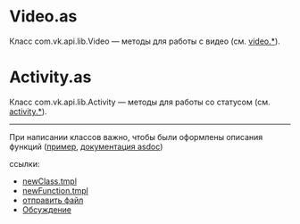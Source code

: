 # Video.as #
Класс com.vk.api.lib.Video — методы для работы с видео (см. [video.\*](http://vkontakte.ru/pages.php?id=2369282)).

# Activity.as #
Класс com.vk.api.lib.Activity — методы для работы со статусом (см. [activity.\*](http://vkontakte.ru/pages.php?id=2369282)).



---

При написании классов важно, чтобы были оформлены описания функций ([пример](http://code.google.com/p/apivk/source/browse/trunk/src/com/vk/api/lib/User.as), [документация asdoc](http://livedocs.adobe.com/flex/3/html/help.html?content=asdoc_1.html))

ссылки:
  * [newClass.tmpl](http://code.google.com/p/apivk/source/browse/trunk/templates/newClass.tmpl)
  * [newFunction.tmpl ](http://code.google.com/p/apivk/source/browse/trunk/templates/newFunction.tmpl)
  * [отправить файл](http://code.google.com/p/apivk/issues/entry?template=%D0%9E%D1%82%D0%BF%D1%80%D0%B0%D0%B2%D0%B8%D1%82%D1%8C%20%D1%84%D0%B0%D0%B9%D0%BB)
  * [Обсуждение](http://vkontakte.ru/topic-17166923_22854643)